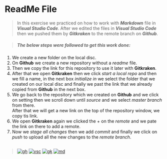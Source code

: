 # ReadMe File

>In this exercise we practiced on how to work with _**Markdown**_ file in _**Visual Studio Code**_. 
After we edited the files in _**Visual Studio Code**_ then we pushed them by _**Gitkraken**_ to the remote branch on _**Github**_.

>##### _The below steps were followed to get this work done:_
1. We create a new folder on the local disc.
2. On **Github** we create a new repository without a _readme_ file.
3. Then we copy the link for this repository to use it later with **Gitkraken**.
4. After that we open **Gitkraken** then we click _start a local repo_ and then we fill a name, in the next box _initialize in_ we select the folder that we created on our local disc and finally we past the link that we already copied from **Github** in the next box.
5. We go back to the repository which we created on **Github** and we click on setting then we scroll down until _source_ and we select _master branch_ from there.  
After that we will get a new link on the top of the repository window, we copy tis link.
6. We open **Gitkraken** again we clicked the + on the _remote_ and we pate the link on there to add a remote.
7. Now we _stage all changes_ then we add _commit_ and finally we click on _push_ to upload all the new changes to the _remote branch_.
##  
>[![gh](https://user-images.githubusercontent.com/59515791/81676294-f9a6b200-944f-11ea-8af4-5d1bf97fb202.png)](https://github.com/)   [![vsc](https://user-images.githubusercontent.com/59515791/81676711-88b3ca00-9450-11ea-8de5-8b088719679b.png)](https://code.visualstudio.com/)   [![gk](https://user-images.githubusercontent.com/59515791/81677043-dcbeae80-9450-11ea-918d-291a1b7cb9e4.png)](https://www.gitkraken.com/)   [![md](https://user-images.githubusercontent.com/59515791/81679345-73d83600-9452-11ea-9133-f1831eac15ea.png)](https://guides.github.com/features/mastering-markdown/)









